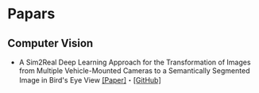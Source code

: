 # Papars

## Computer Vision
- A Sim2Real Deep Learning Approach for the Transformation of Images from Multiple Vehicle-Mounted Cameras to a Semantically Segmented Image in Bird's Eye View [[Paper]](https://arxiv.org/abs/2005.04078)・[[GitHub]](https://github.com/ika-rwth-aachen/Cam2BEV)